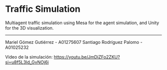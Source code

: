 # Traffic Simulation

Multiagent traffic simulation using Mesa for the agent simulation, and Unity for the 3D visualization.

---
Mariel Gómez Gutiérrez - A01275607 
Santiago Rodríguez Palomo - A01025232

Video de la simulación: https://youtu.be/JmDiZFo2ZKU?si=u8f5L3ld_GvNOj6i